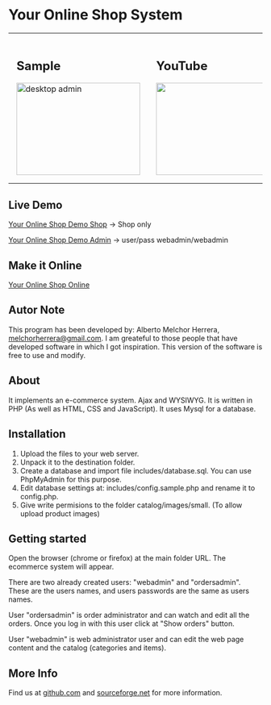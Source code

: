 # Your Online Shop System

<table>
  <tr>
    <td style="padding:1em">
<h2>Sample</h2>
<a href="https://a.fsdn.com/con/app/proj/youronlineshop/screenshots/widescreen.png/max/max/1">
	<img itemprop="screenshot" src="https://a.fsdn.com/con/app/proj/youronlineshop/screenshots/widescreen.png/245/183/1" width="245" height="183" srcset="//a.fsdn.com/con/app/proj/youronlineshop/screenshots/widescreen.png/245/183/1.5 1.5x, //a.fsdn.com/con/app/proj/youronlineshop/screenshots/widescreen.png/245/183/2 2x" alt="desktop admin">
</a>
    </td>
    <td style="padding:1em">
<h2>YouTube</h2>
<a title="You Tube Video" rel="section" href="https://www.youtube.com/embed/V6koxAigX5E?rel=0">
  <img src="https://img.youtube.com/vi/V6koxAigX5E/hqdefault.jpg" width="245" height="183">
</a>
    </td>
  </tr>
</table>

## Live Demo

[Your Online Shop Demo Shop](http://youronlineshop.sourceforge.net/sample/) -> Shop only

[Your Online Shop Demo Admin](http://youronlineshop.sourceforge.net/code/) -> user/pass webadmin/webadmin

## Make it Online

[Your Online Shop Online](http://youronlineshop.sourceforge.net/shop/)

## Autor Note

This program has been developed by: Alberto Melchor Herrera, melchorherrera@gmail.com. I am greateful to those people that have developed software in which I got inspiration. This version of the software is free to use and modify.


## About

It implements an e-commerce system. Ajax and WYSIWYG. It is written in PHP (As well as HTML, CSS and JavaScript). It uses Mysql for a database.


## Installation

1. Upload the files to your web server.
2. Unpack it to the destination folder.
3. Create a database and import file includes/database.sql. You can use PhpMyAdmin for this purpose.
4. Edit database settings at: includes/config.sample.php and rename it to config.php.
5. Give write permisions to the folder catalog/images/small. (To allow upload product images)


## Getting started

Open the browser (chrome or firefox) at the main folder URL. The ecommerce system will appear.

There are two already created users: "webadmin" and "ordersadmin". These are the users names, and users passwords are the same as users names.

User "ordersadmin" is order administrator and can watch and edit all the orders. Once you log in with this user click at "Show orders" button.

User "webadmin" is web administrator user and can edit the web page content and the catalog (categories and items).


## More Info

Find us at [github.com](https://github.com/petazeta/youronlineshop/) and [sourceforge.net](https://sourceforge.net/projects/youronlineshop/) for more information.
